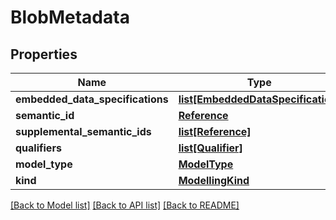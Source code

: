# BlobMetadata

## Properties
Name | Type | Description | Notes
------------ | ------------- | ------------- | -------------
**embedded_data_specifications** | [**list[EmbeddedDataSpecification]**](EmbeddedDataSpecification.md) |  | [optional] 
**semantic_id** | [**Reference**](Reference.md) |  | [optional] 
**supplemental_semantic_ids** | [**list[Reference]**](Reference.md) |  | [optional] 
**qualifiers** | [**list[Qualifier]**](Qualifier.md) |  | [optional] 
**model_type** | [**ModelType**](ModelType.md) |  | 
**kind** | [**ModellingKind**](ModellingKind.md) |  | [optional] 

[[Back to Model list]](../README.md#documentation-for-models) [[Back to API list]](../README.md#documentation-for-api-endpoints) [[Back to README]](../README.md)

